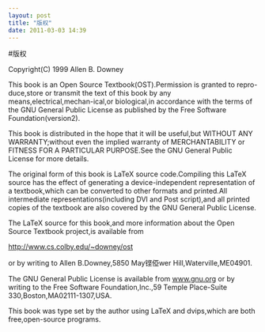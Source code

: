 ```yaml
---
layout: post
title: "版权"
date: 2011-03-03 14:39
---
```


#版权

Copyright(C) 1999 Allen B. Downey

This book is an Open Source Textbook(OST).Permission is granted to repro-duce,store or transmit the text of this book by any means,electrical,mechan-ical,or biological,in accordance with the terms of the GNU General Public License as published by the Free Software Foundation(version2).

This book is distributed in the hope that it will be useful,but WITHOUT ANY WARRANTY;without even the implied warranty of MERCHANTABILITY or FITNESS FOR A PARTICULAR PURPOSE.See the GNU General Public License for more details.

The original form of this book is LaTeX source code.Compiling this LaTeX source has the effect of generating a device-independent representation of a textbook,which can be converted to other formats and printed.All intermediate representations(including DVI and Post script),and all printed copies of the textbook are also covered by the GNU General Public License.

The LaTeX source for this book,and more information about the Open Source Textbook project,is available from

<http://www.cs.colby.edu/~downey/ost>

or by writing to Allen B.Downey,5850 May铿俹wer Hill,Waterville,ME04901.

The GNU General Public License is available from www.gnu.org or by writing to the Free Software Foundation,Inc.,59 Temple Place-Suite 330,Boston,MA02111-1307,USA.

This book was type set by the author using LaTeX and dvips,which are both
free,open-source programs.